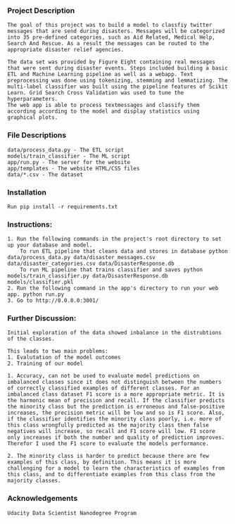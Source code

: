 ### Project Description
    The goal of this project was to build a model to classfiy twitter messages that are send during disasters. Messages will be categorized into 35 pre-defined categories, such as Aid Related, Medical Help, Search And Rescue. As a result the messages can be routed to the appropriate disaster relief agencies.

    The data set was provided by Figure Eight containing real messages that were sent during disaster events. Steps included building a basic ETL and Machine Learning pipeline as well as a webapp. Text preprocessing was done using tokenizing, stemming and lemmatizing. The multi-label classifier was built using the pipeline features of Scikit Learn. Grid Search Cross Validation was used to tune the hyperparameters.
    The web app is able to process textmessages and classify them according according to the model and display statistics using graphical plots.

### File Descriptions
    data/process_data.py - The ETL script
    models/train_classifier - The ML script
    app/run.py - The server for the website
    app/templates - The website HTML/CSS files
    data/*.csv - The dataset

### Installation
    Run pip install -r requirements.txt

### Instructions:
    1. Run the following commands in the project's root directory to set up your database and model.
        To run ETL pipeline that cleans data and stores in database python data/process_data.py data/disaster_messages.csv data/disaster_categories.csv data/DisasterResponse.db
        To run ML pipeline that trains classifier and saves python models/train_classifier.py data/DisasterResponse.db models/classifier.pkl
    2. Run the following command in the app's directory to run your web app. python run.py
    3. Go to http://0.0.0.0:3001/

### Further Discussion:
    Initial exploration of the data showed inbalance in the distrubtions of the classes. 
    
    This leads to two main problems:
    1. Evalutation of the model outcomes
    2. Training of our model

    1. Accuracy, can not be used to evaluate model predictions on imbalanced classes since it does not distinguish between the numbers of correctly classified examples of different classes. For an imbalanced class dataset F1 score is a more appropriate metric. It is the harmonic mean of precision and recall. If the classifier predicts the minority class but the prediction is erroneous and false-positive increases, the precision metric will be low and so is F1 score. Also, if the classifier identifies the minority class poorly, i.e. more of this class wrongfully predicted as the majority class then false negatives will increase, so recall and F1 score will low. F1 score only increases if both the number and quality of prediction improves. Therefor I used the F1 score to evaluate the models performance. 

    2. The minority class is harder to predict because there are few examples of this class, by definition. This means it is more challenging for a model to learn the characteristics of examples from this class, and to differentiate examples from this class from the majority classes.

### Acknowledgements
    Udacity Data Scientist Nanodegree Program